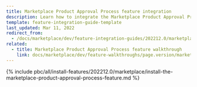 ```yaml
---
title: Marketplace Product Approval Process feature integration
description: Learn how to integrate the Marketplace Product Approval Process feature into a Spryker project.
template: feature-integration-guide-template
last_updated: Mar 11, 2022
redirect_from:
  - /docs/marketplace/dev/feature-integration-guides/202212.0/marketplace-product-approval-process-feature-integration.html
related:
  - title: Marketplace Product Approval Process feature walkthrough
    link: docs/marketplace/dev/feature-walkthroughs/page.version/marketplace-product-approval-process-feature-walkthrough.html
---
```


{% include pbc/all/install-features/202212.0/marketplace/install-the-marketplace-product-approval-process-feature.md %} <!-- To edit, see /_includes/pbc/all/install-features/202212.0/marketplace/install-the-marketplace-product-approval-process-feature.md -->
